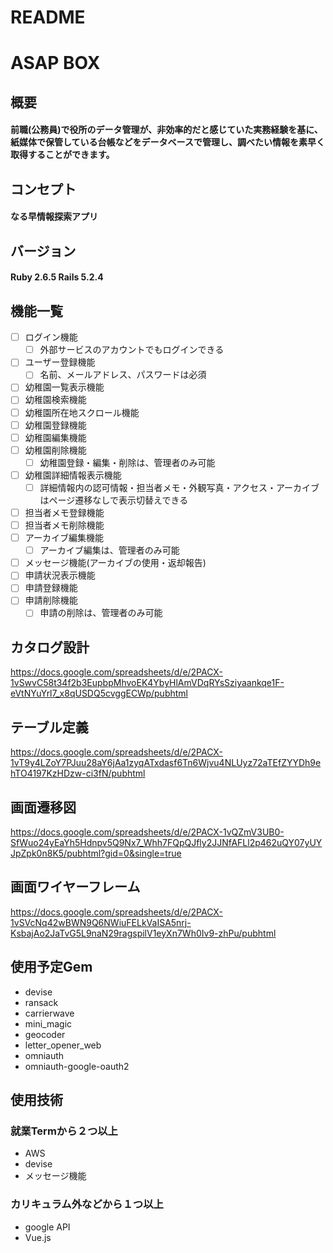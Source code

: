# README

# ASAP BOX

## 概要

#### 前職(公務員)で役所のデータ管理が、非効率的だと感じていた実務経験を基に、紙媒体で保管している台帳などをデータベースで管理し、調べたい情報を素早く取得することができます。
## コンセプト

#### なる早情報探索アプリ
## バージョン

#### Ruby 2.6.5 Rails 5.2.4
## 機能一覧

* [ ] ログイン機能
  * [ ] 外部サービスのアカウントでもログインできる
* [ ] ユーザー登録機能
  * [ ] 名前、メールアドレス、パスワードは必須
* [ ] 幼稚園一覧表示機能
* [ ] 幼稚園検索機能
* [ ] 幼稚園所在地スクロール機能
* [ ] 幼稚園登録機能
* [ ] 幼稚園編集機能
* [ ] 幼稚園削除機能
  * [ ] 幼稚園登録・編集・削除は、管理者のみ可能
* [ ] 幼稚園詳細情報表示機能
  * [ ] 詳細情報内の認可情報・担当者メモ・外観写真・アクセス・アーカイブはページ遷移なしで表示切替えできる
* [ ] 担当者メモ登録機能
* [ ] 担当者メモ削除機能
* [ ] アーカイブ編集機能
  * [ ] アーカイブ編集は、管理者のみ可能
* [ ] メッセージ機能(アーカイブの使用・返却報告)
* [ ] 申請状況表示機能
* [ ] 申請登録機能
* [ ] 申請削除機能
  * [ ] 申請の削除は、管理者のみ可能

## カタログ設計

<https://docs.google.com/spreadsheets/d/e/2PACX-1vSwvC58t34f2b3EupbpMhvoEK4YbyHlAmVDqRYsSziyaankqe1F-eVtNYuYrl7_x8qUSDQ5cvggECWp/pubhtml>

## テーブル定義

<https://docs.google.com/spreadsheets/d/e/2PACX-1vT9y4LZoY7PJuu28aY6jAa1zyqATxdasf6Tn6Wjvu4NLUyz72aTEfZYYDh9ehTO4197KzHDzw-ci3fN/pubhtml>

## 画面遷移図

<https://docs.google.com/spreadsheets/d/e/2PACX-1vQZmV3UB0-SfWuo24yEaYh5Hdnpv5Q9Nx7_Whh7FQpQJfly2JJNfAFLl2p462uQY07yUYJpZpk0n8K5/pubhtml?gid=0&single=true>

## 画面ワイヤーフレーム

<https://docs.google.com/spreadsheets/d/e/2PACX-1vSVcNq42wBWN9Q6NWiuFELkVaISA5nrj-KsbajAo2JaTvG5L9naN29ragspilV1eyXn7Wh0Iv9-zhPu/pubhtml>

## 使用予定Gem

+ devise
+ ransack
+ carrierwave
+ mini_magic
+ geocoder
+ letter_opener_web
+ omniauth
+ omniauth-google-oauth2

## 使用技術
### 就業Termから２つ以上
+ AWS
+ devise
+ メッセージ機能

### カリキュラム外などから１つ以上
+ google API
+ Vue.js
